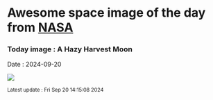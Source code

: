 
# Awesome space image of the day from [NASA](https://api.nasa.gov/)

### Today image : A Hazy Harvest Moon
Date : 2024-09-20

![](https://apod.nasa.gov/apod/image/2409/2024_09_18_ZM_Spis_50mm-Pano_Postupka_1024c.png)

<small>Latest update : Fri Sep 20 14:15:08 2024</small>
        